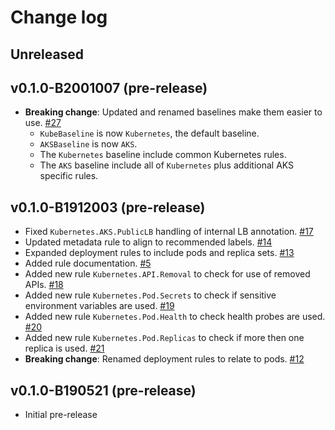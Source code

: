 # Change log

## Unreleased

## v0.1.0-B2001007 (pre-release)

- **Breaking change**: Updated and renamed baselines make them easier to use. [#27](https://github.com/BernieWhite/PSRule.Rules.Kubernetes/issues/27)
  - `KubeBaseline` is now `Kubernetes`, the default baseline.
  - `AKSBaseline` is now `AKS`.
  - The `Kubernetes` baseline include common Kubernetes rules.
  - The `AKS` baseline include all of `Kubernetes` plus additional AKS specific rules.

## v0.1.0-B1912003 (pre-release)

- Fixed `Kubernetes.AKS.PublicLB` handling of internal LB annotation. [#17](https://github.com/BernieWhite/PSRule.Rules.Kubernetes/issues/17)
- Updated metadata rule to align to recommended labels. [#14](https://github.com/BernieWhite/PSRule.Rules.Kubernetes/issues/14)
- Expanded deployment rules to include pods and replica sets. [#13](https://github.com/BernieWhite/PSRule.Rules.Kubernetes/issues/13)
- Added rule documentation. [#5](https://github.com/BernieWhite/PSRule.Rules.Kubernetes/issues/5)
- Added new rule `Kubernetes.API.Removal` to check for use of removed APIs. [#18](https://github.com/BernieWhite/PSRule.Rules.Kubernetes/issues/18)
- Added new rule `Kubernetes.Pod.Secrets` to check if sensitive environment variables are used. [#19](https://github.com/BernieWhite/PSRule.Rules.Kubernetes/issues/19)
- Added new rule `Kubernetes.Pod.Health` to check health probes are used. [#20](https://github.com/BernieWhite/PSRule.Rules.Kubernetes/issues/20)
- Added new rule `Kubernetes.Pod.Replicas` to check if more then one replica is used. [#21](https://github.com/BernieWhite/PSRule.Rules.Kubernetes/issues/21)
- **Breaking change**: Renamed deployment rules to relate to pods. [#12](https://github.com/BernieWhite/PSRule.Rules.Kubernetes/issues/12)

## v0.1.0-B190521 (pre-release)

- Initial pre-release
